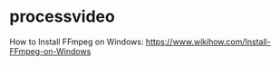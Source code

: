 # processvideo

How to Install FFmpeg on Windows: https://www.wikihow.com/Install-FFmpeg-on-Windows
